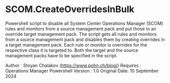 # SCOM.CreateOverridesInBulk
Powershell script  to disable all System Center Operations Manager (SCOM) rules and monitors from a source management pack and put those in an override target management pack.
The script gets all rules and monitors from a source management pack and disables them by creating overrides in a target management pack. Each rule or monitor is overrides for the respective class it is targeted to. Both the target and the source management packs have to be specified in the script.

Author       : Stoyan Chalakov  (https://www.pohn.ch/blog/)
Requires     : Operations Manager Powershell
Version      : 1.0
Original Date: 10 September 2024
